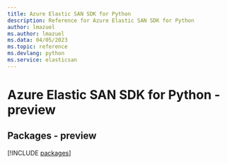 ```yaml
---
title: Azure Elastic SAN SDK for Python
description: Reference for Azure Elastic SAN SDK for Python
author: lmazuel
ms.author: lmazuel
ms.data: 04/05/2023
ms.topic: reference
ms.devlang: python
ms.service: elasticsan
---
```

# Azure Elastic SAN SDK for Python - preview
## Packages - preview
[!INCLUDE [packages](elastic-san-index.md)]
